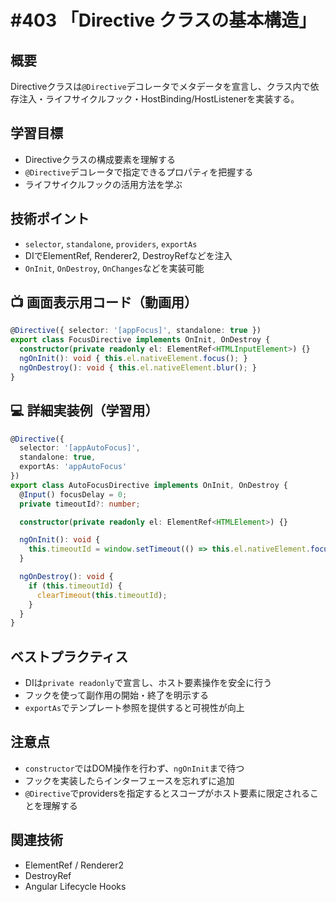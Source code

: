 # #403 「Directive クラスの基本構造」

## 概要
Directiveクラスは`@Directive`デコレータでメタデータを宣言し、クラス内で依存注入・ライフサイクルフック・HostBinding/HostListenerを実装する。

## 学習目標
- Directiveクラスの構成要素を理解する
- `@Directive`デコレータで指定できるプロパティを把握する
- ライフサイクルフックの活用方法を学ぶ

## 技術ポイント
- `selector`, `standalone`, `providers`, `exportAs`
- DIでElementRef, Renderer2, DestroyRefなどを注入
- `OnInit`, `OnDestroy`, `OnChanges`などを実装可能

## 📺 画面表示用コード（動画用）
```typescript
@Directive({ selector: '[appFocus]', standalone: true })
export class FocusDirective implements OnInit, OnDestroy {
  constructor(private readonly el: ElementRef<HTMLInputElement>) {}
  ngOnInit(): void { this.el.nativeElement.focus(); }
  ngOnDestroy(): void { this.el.nativeElement.blur(); }
}
```

## 💻 詳細実装例（学習用）
```typescript
@Directive({
  selector: '[appAutoFocus]',
  standalone: true,
  exportAs: 'appAutoFocus'
})
export class AutoFocusDirective implements OnInit, OnDestroy {
  @Input() focusDelay = 0;
  private timeoutId?: number;

  constructor(private readonly el: ElementRef<HTMLElement>) {}

  ngOnInit(): void {
    this.timeoutId = window.setTimeout(() => this.el.nativeElement.focus(), this.focusDelay);
  }

  ngOnDestroy(): void {
    if (this.timeoutId) {
      clearTimeout(this.timeoutId);
    }
  }
}
```

## ベストプラクティス
- DIは`private readonly`で宣言し、ホスト要素操作を安全に行う
- フックを使って副作用の開始・終了を明示する
- `exportAs`でテンプレート参照を提供すると可視性が向上

## 注意点
- `constructor`ではDOM操作を行わず、`ngOnInit`まで待つ
- フックを実装したらインターフェースを忘れずに追加
- `@Directive`でprovidersを指定するとスコープがホスト要素に限定されることを理解する

## 関連技術
- ElementRef / Renderer2
- DestroyRef
- Angular Lifecycle Hooks
